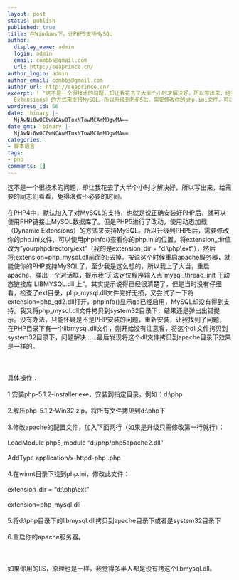 ```yaml
---
layout: post
status: publish
published: true
title: 在Windows下，让PHP5支持MySQL
author:
  display_name: admin
  login: admin
  email: combbs@gmail.com
  url: http://seaprince.cn/
author_login: admin
author_email: combbs@gmail.com
author_url: http://seaprince.cn/
excerpt: ! "这不是一个很技术的问题，却让我花去了大半个小时才解决好，所以写出来，给需要的同志们看看，免得浪费不必要的时间。<br />\r\n在PHP4中，默认加入了对MySQL的支持，也就是说正确安装好PHP后，就可以使用PHP链接上MySQL数据库了。但是PHP5进行了改动，使用动态加载（Dynamic
  Extensions）的方式来支持MySQL。所以升级到PHP5后，需要修改你的php.ini文件，可以使用phpinfo()查看你的php.ini的位置，将extension_dir值改为”yourphpdirect..."
wordpress_id: 56
date: !binary |-
  MjAwNi0wOC0wNCAwOToxNTowMCArMDgwMA==
date_gmt: !binary |-
  MjAwNi0wOC0wNCAwMToxNTowMCArMDgwMA==
categories:
- 脚本语言
tags:
- php
comments: []
---
```

<p>这不是一个很技术的问题，却让我花去了大半个小时才解决好，所以写出来，给需要的同志们看看，免得浪费不必要的时间。<br &#47;><br />
在PHP4中，默认加入了对MySQL的支持，也就是说正确安装好PHP后，就可以使用PHP链接上MySQL数据库了。但是PHP5进行了改动，使用动态加载（Dynamic Extensions）的方式来支持MySQL。所以升级到PHP5后，需要修改你的php.ini文件，可以使用phpinfo()查看你的php.ini的位置，将extension_dir值改为&rdquo;yourphpdirectory&#47;ext&rdquo;（我的是extension_dir = &ldquo;d:\php\ext&rdquo;），然后将;extension=php_mysql.dll前面的;去掉。按说这个时候重启apache服务器，就能使你的PHP支持MySQL了，至少我是这么想的，所以我上了大当，重启apache，弹出一个对话框，提示我&ldquo;无法定位程序输入点 mysql_thread_init 于动态链接库 LIBMYSQL.dll 上&rdquo;。其实提示说得已经很清楚了，但是当时没有仔细看，检查了ext目录，php_mysql.dll文件完好无损，又尝试了一下将extension=php_gd2.dll打开，phpinfo()显示gd已经启用，MySQL却没有得到支持。我又将php_mysql.dll文件拷贝到system32目录下，结果还是弹出出错提示。没有办法，只能怀疑是不是PHP安装的问题，重新安装，让我找到了问题，在PHP目录下有一个libmysql.dll文件，刚开始没有注意看，将这个dll文件拷贝到system32目录下，问题解决&hellip;&hellip;最后发现将这个dll文件拷贝到apache目录下效果是一样的。<br &#47;><br />
<br &#47;><br />
具体操作：<br &#47;><br />
1.安装php-5.1.2-installer.exe，安装到指定目录，例如：d:\php<br &#47;><br />
2.解压php-5.1.2-Win32.zip，将所有文件拷贝到d:\php下<br &#47;><br />
3.修改apache的配置文件，加入下面两行（如果是升级只需修改第一行就行）：<br &#47;><br />
LoadModule php5_module &ldquo;d:&#47;php&#47;php5apache2.dll&rdquo;<br &#47;><br />
AddType application&#47;x-httpd-php .php<br &#47;><br />
4.在winnt目录下找到php.ini，修改此文件：<br &#47;><br />
extension_dir = &ldquo;d:\php\ext&rdquo;<br &#47;><br />
extension=php_mysql.dll<br &#47;><br />
5.将d:\php目录下的libmysql.dll拷贝到apache目录下或者是system32目录下<br &#47;><br />
6.重启你的apache服务器。<br &#47;><br />
<br &#47;><br />
如果你用的IIS，原理也是一样，我觉得多半人都是没有拷这个libmysql.dll。</p>

